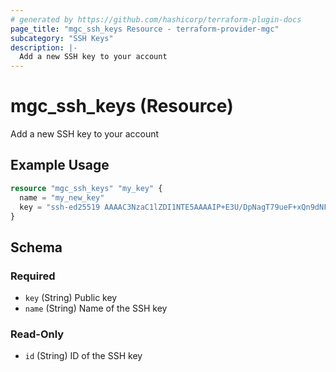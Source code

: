 ```yaml
---
# generated by https://github.com/hashicorp/terraform-plugin-docs
page_title: "mgc_ssh_keys Resource - terraform-provider-mgc"
subcategory: "SSH Keys"
description: |-
  Add a new SSH key to your account
---
```


# mgc_ssh_keys (Resource)

Add a new SSH key to your account

## Example Usage

```terraform
resource "mgc_ssh_keys" "my_key" {
  name = "my_new_key"
  key = "ssh-ed25519 AAAAC3NzaC1lZDI1NTE5AAAAIP+E3U/DpNagT79ueF+xQn9dNFUKheopjx/kIBC1qQM3"
}
```

<!-- schema generated by tfplugindocs -->
## Schema

### Required

- `key` (String) Public key
- `name` (String) Name of the SSH key

### Read-Only

- `id` (String) ID of the SSH key
